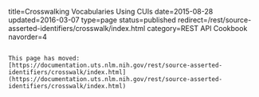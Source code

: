 title=Crosswalking Vocabularies Using CUIs
date=2015-08-28
updated=2016-03-07
type=page
status=published
redirect=/rest/source-asserted-identifiers/crosswalk/index.html
category=REST API Cookbook
navorder=4
~~~~~~

This page has moved: [https://documentation.uts.nlm.nih.gov/rest/source-asserted-identifiers/crosswalk/index.html](https://documentation.uts.nlm.nih.gov/rest/source-asserted-identifiers/crosswalk/index.html)
